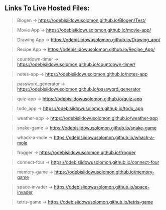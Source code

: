 ## Links To Live Hosted Files:

> Blogen -> https://odebisiidowusolomon.github.io/Blogen/Test/

> Movie App -> https://odebisiidowusolomon.github.io/movie-app/

> Drawing App -> https://odebisiidowusolomon.github.io/Drawing_app/

> Recipe App -> https://odebisiidowusolomon.github.io/Recipe_App/

> countdown-timer -> https://odebisiidowusolomon.github.io/countdown-timer/

> notes-app -> https://odebisiidowusolomon.github.io/notes-app

> password_generator -> https://odebisiidowusolomon.github.io/password_generator

> quiz-app -> https://odebisiidowusolomon.github.io/quiz-app

> todo_app -> https://odebisiidowusolomon.github.io/todo_app

> weather-app -> https://odebisiidowusolomon.github.io/weather-app

> snake-game -> https://odebisiidowusolomon.github.io/snake-game

> whack-a-mole -> https://odebisiidowusolomon.github.io/whack-a-mole

> frogger  -> https://odebisiidowusolomon.github.io/frogger

> connect-four -> https://odebisiidowusolomon.github.io/connect-four

> memory-game -> https://odebisiidowusolomon.github.io/memory-game

> space-invader -> https://odebisiidowusolomon.github.io/space-invader

> tetris-game -> https://odebisiidowusolomon.github.io/tetris-game

